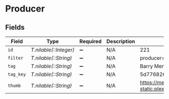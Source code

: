 # Producer


## Fields

| Field                                                                         | Type                                                                          | Required                                                                      | Description                                                                   | Example                                                                       |
| ----------------------------------------------------------------------------- | ----------------------------------------------------------------------------- | ----------------------------------------------------------------------------- | ----------------------------------------------------------------------------- | ----------------------------------------------------------------------------- |
| `id`                                                                          | *T.nilable(::Integer)*                                                        | :heavy_minus_sign:                                                            | N/A                                                                           | 221                                                                           |
| `filter`                                                                      | *T.nilable(::String)*                                                         | :heavy_minus_sign:                                                            | N/A                                                                           | producer=221                                                                  |
| `tag`                                                                         | *T.nilable(::String)*                                                         | :heavy_minus_sign:                                                            | N/A                                                                           | Barry Mendel                                                                  |
| `tag_key`                                                                     | *T.nilable(::String)*                                                         | :heavy_minus_sign:                                                            | N/A                                                                           | 5d776826961905001eb90e2b                                                      |
| `thumb`                                                                       | *T.nilable(::String)*                                                         | :heavy_minus_sign:                                                            | N/A                                                                           | https://metadata-static.plex.tv/8/people/87877371326a964634d18556d94547e1.jpg |
